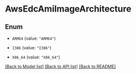 # AwsEdcAmiImageArchitecture

## Enum


* `ARM64` (value: `"ARM64"`)

* `I386` (value: `"I386"`)

* `X86_64` (value: `"X86_64"`)


[[Back to Model list]](../README.md#documentation-for-models) [[Back to API list]](../README.md#documentation-for-api-endpoints) [[Back to README]](../README.md)


